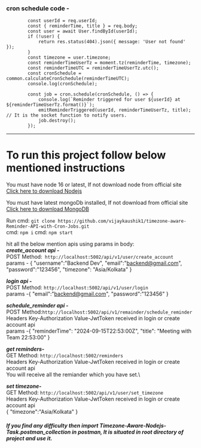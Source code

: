 
### cron schedule code - 
```
        const userId = req.userId;
        const { reminderTime, title } = req.body;
        const user = await User.findById(userId);
        if (!user) {
            return res.status(404).json({ message: 'User not found' });
        }
        const timezone = user.timezone;
        const reminderTimeUserTz = moment.tz(reminderTime, timezone);
        const reminderTimeUTC = reminderTimeUserTz.utc();
        const cronSchedule = common.calculateCronSchedule(reminderTimeUTC);
        console.log(cronSchedule);
        
        const job = cron.schedule(cronSchedule, () => {
            console.log(`Reminder triggered for user ${userId} at ${reminderTimeUserTz.format()}`);
            emitReminderTriggered(userId, reminderTimeUserTz, title);  // It is the socket function to notify users.                  
            job.destroy();
        });
```
***

# To run this project follow below mentioned instructions

You must have node 16 or latest, If not download node from official site\
[Click here to download Nodejs](https://nodejs.org/ene)

You must have latest mongoDb installed, If not download from official site\
[Click here to download MongoDB](https://www.mongodb.com/try/download/community)

Run cmd: ```git clone https://github.com/vijaykaushik1/timezone-aware-Reminder-API-with-Cron-Jobs.git```\
cmd: ```npm i```
cmd: ```npm start```

hit all the below mention apis using params in body:\
***create_account api -***\
POST Method:``` http://localhost:5002/api/v1/user/create_account```\
params - {
    "username":"Backend Dev",
    "email":"backend@gmail.com",
    "password":"123456",
    "timezone": "Asia/Kolkata"
}

***login api -***\
POST Method: ```http://localhost:5002/api/v1/user/login```\
params -{
    "email":"backend@gmail.com",
    "password":"123456"
}

***schedule_reminder api -***\
POST Method:```http://localhost:5002/api/v1/remainder/schedule_reminder```\
Headers Key-Authorization Value-JwtToken received in login or create account api \
params -{
  "reminderTime": "2024-09-15T22:53:00Z",
  "title": "Meeting with Team 22:53:00"
}

***get reminders-***\
GET Method: ```http://localhost:5002/reminders```\
Headers Key-Authorization Value-JwtToken received in login or create account api\
You will receive all the remiander which you have set.\

***set timezone-***\
GET Method: ```http://localhost:5002/api/v1/user/set_timezone```\
Headers Key-Authorization Value-JwtToken received in login or create account api\
{
    "timezone":"Asia/Kolkata"
}


##### If you find any difficulty then import Timezone-Aware-Nodejs-Task.postman_collection in postman, It is situated in root directory of project and use it.
